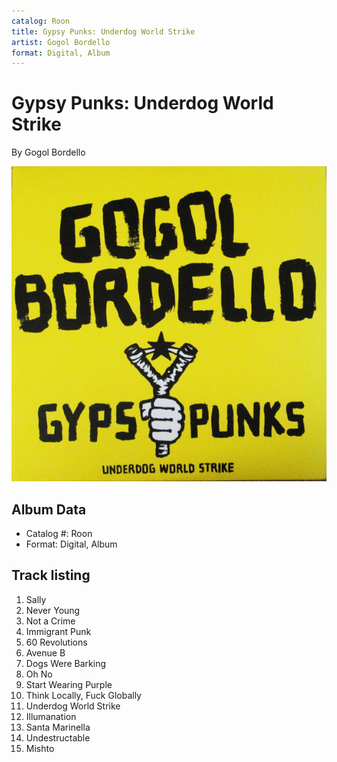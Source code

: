 ```yaml
---
catalog: Roon
title: Gypsy Punks: Underdog World Strike
artist: Gogol Bordello
format: Digital, Album
---
```


# Gypsy Punks: Underdog World Strike

By Gogol Bordello

![](../../assets/albumcovers/Gogol_Bordello-Gypsy_Punks-_Underdog_World_Strike.png)

## Album Data

- Catalog #: Roon
- Format: Digital, Album


## Track listing


1. Sally
2. Never Young
3. Not a Crime
4. Immigrant Punk
5. 60 Revolutions
6. Avenue B
7. Dogs Were Barking
8. Oh No
9. Start Wearing Purple
10. Think Locally, Fuck Globally
11. Underdog World Strike
12. Illumanation
13. Santa Marinella
14. Undestructable
15. Mishto

